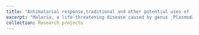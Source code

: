 ```yaml
---
title: "Antimalarial response,traditional and other potential uses of _Croton_ genera"
excerpt: "Malaria, a life-threatening disease caused by genus _Plasmodium_, is prevalent in Africa, leading to a significant number of deaths. This study focuses on the antiplasmodial properties of the Euphorbiaceae family, specifically the Croton genus, known for its medicinal benefits and widely used in Africa, Southern America, and Asia. In vivo experiments on mice revealed the antiplasmodial activity of Croton species’ root, leaves, and fruit extracts. Notably, _C. macrostachyus_ Hocsht and _C. zembesicus_ leaf and root extracts are rich in alkaloids and terpenoid derivatives such as sesquiterpenes and monoterpenes. The forthcoming chapter underscores the potential of _Croton_ genus as a natural remedy against malaria.<br/><img src='/images/croton.png'>" 
collection: Research projects
---
```



